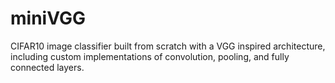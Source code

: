 # miniVGG
CIFAR10 image classifier built from scratch with a VGG inspired architecture, including custom implementations of convolution, pooling, and fully connected layers.
